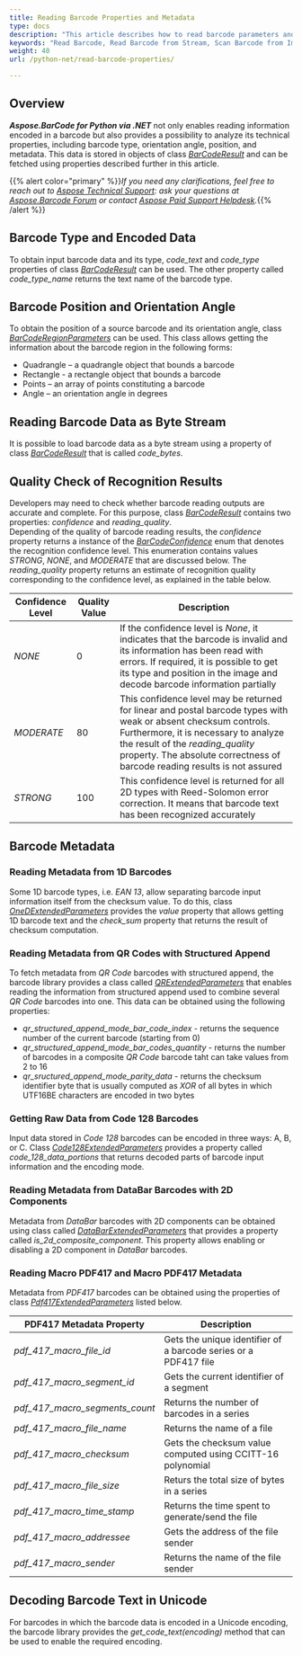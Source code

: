 ```yaml
---
title: Reading Barcode Properties and Metadata
type: docs
description: "This article describes how to read barcode parameters and encoded metadata"
keywords: "Read Barcode, Read Barcode from Stream, Scan Barcode from Image, Many Barcodes in One Image, Read PDF417 Barcode, Read PDF417 Metadata, Read Qr Code, Read QR Code Metadata, QR Code Structured Append, Aspose.BarCode, Read Barcodes in Python"
weight: 40
url: /python-net/read-barcode-properties/

---
```

 
## **Overview**
***Aspose.BarCode for Python via .NET*** not only enables reading information encoded in a barcode but also provides a possibility to analyze its technical properties, including barcode type, orientation angle, position, and metadata. This data is stored in objects of class [*BarCodeResult*](/barcode/python-net/api-reference/aspose.barcode.barcoderecognition/barcoderesult/) and can be fetched using properties described further in this article.  


{{% alert color="primary" %}}*If you need any clarifications, feel free to reach out to [Aspose Technical Support](/barcode/python-net/technical-support/): ask your questions at [Aspose.Barcode Forum](https://forum.aspose.com/c/barcode/13) or contact [Aspose Paid Support Helpdesk](https://helpdesk.aspose.com/).*{{% /alert %}}

## **Barcode Type and Encoded Data**
To obtain input barcode data and its type, *code_text* and *code_type* properties of class [*BarCodeResult*](/barcode/python-net/api-reference/aspose.barcode.barcoderecognition/barcoderesult/) can be used. The other property called *code_type_name* returns the text name of the barcode type.

## **Barcode Position and Orientation Angle**
To obtain the position of a source barcode and its orientation angle, class [*BarCodeRegionParameters*](/barcode/python-net/api-reference/aspose.barcode.barcoderecognition/barcoderegionparameters/) can be used. This class allows getting the information about the barcode region in the following forms:
-	Quadrangle – a quadrangle object that bounds a barcode
-	Rectangle - a rectangle object that bounds a barcode
-	Points – an array of points constituting a barcode
-	Angle – an orientation angle in degrees

## **Reading Barcode Data as Byte Stream**
It is possible to load barcode data as a byte stream using a property of class [*BarCodeResult*](/barcode/python-net/api-reference/aspose.barcode.barcoderecognition/barcoderesult/) that is called *code_bytes*. 
  
## **Quality Check of Recognition Results**
Developers may need to check whether barcode reading outputs are accurate and complete. For this purpose, class [*BarCodeResult*](/barcode/python-net/api-reference/aspose.barcode.barcoderecognition/barcoderesult/) contains two properties: *confidence* and *reading_quality*.  
Depending of the quality of barcode reading results, the *confidence* property returns a instance of the [*BarCodeConfidence*](/barcode/python-net/api-reference/aspose.barcode.barcoderecognition/barcodeconfidence/) enum that denotes the recognition confidence level. This enumeration contains values *STRONG*, *NONE*, and *MODERATE* that are discussed below. The *reading_quality* property returns an estimate of recognition quality corresponding to the confidence level, as explained in the table below.
  
|Confidence Level|Quality Value|Description|
|---|---|---|
|*NONE*|0|If the confidence level is *None*, it indicates that the barcode is invalid and its information has been read with errors. If required, it is possible to get its type and position in the image and decode barcode information partially|
|*MODERATE*|80|This confidence level may be returned for linear and postal barcode types with weak or absent checksum controls. Furthermore, it is necessary to analyze the result of the *reading_quality* property. The absolute correctness of barcode reading results is not assured|
|*STRONG*|100|This confidence level is returned for all 2D types with Reed-Solomon error correction. It means that barcode text has been recognized accurately|
  

## **Barcode Metadata**

### **Reading Metadata from 1D Barcodes**
Some 1D barcode types, i.e. *EAN 13*, allow separating barcode input information itself from the checksum value. To do this, class [*OneDExtendedParameters*](/barcode/python-net/api-reference/aspose.barcode.barcoderecognition/databarextendedparameters/) provides the *value* property that allows getting 1D barcode text and the *check_sum* property that returns the result of checksum computation.

### **Reading Metadata from QR Codes with Structured Append**
To fetch metadata from *QR Code* barcodes with structured append, the barcode library provides a class called [*QRExtendedParameters*](/barcode/python-net/api-reference/aspose.barcode.barcoderecognition/qrextendedparameters/) that enables reading the information from structured append used to combine several *QR Code* barcodes into one. This data can be obtained using the following properties:

- *qr_structured_append_mode_bar_code_index* - returns the sequence number of the current barcode (starting from 0)
- *qr_structured_append_mode_bar_codes_quantity* - returns the number of barcodes in a composite *QR Code* barcode taht can take values from 2 to 16
- *qr_sructured_append_mode_parity_data* - returns the checksum identifier byte that is usually computed as *XOR* of all bytes in which UTF16BE characters are encoded in two bytes  
    
### **Getting Raw Data from Code 128 Barcodes**
Input data stored in *Code 128* barcodes can be encoded in three ways: A, B, or C. Class [*Code128ExtendedParameters*](/barcode/python-net/api-reference/aspose.barcode.barcoderecognition/code128extendedparameters/) provides a property called *code_128_data_portions* that returns decoded parts of barcode input information and the encoding mode.

### **Reading Metadata from DataBar Barcodes with 2D Components**
Metadata from *DataBar* barcodes with 2D components can be obtained using class called [*DataBarExtendedParameters*](/barcode/python-net/api-reference/aspose.barcode.barcoderecognition/) that provides a property called *is_2d_composite_component*. This property allows enabling or disabling a 2D component in *DataBar* barcodes. 

### **Reading Macro PDF417 and Macro PDF417 Metadata**
Metadata from *PDF417* barcodes can be obtained using the properties of class [*Pdf417ExtendedParameters*](/barcode/python-net/api-reference/aspose.barcode.barcoderecognition/pdf417extendedparameters/) listed below.
  
|PDF417 Metadata Property|Description|
|---|---|
|*pdf_417_macro_file_id*|Gets the unique identifier of a barcode series or a PDF417 file|
|*pdf_417_macro_segment_id*|Gets the current identifier of a segment|
|*pdf_417_macro_segments_count*|Returns the number of barcodes in a series|
|*pdf_417_macro_file_name*|Returns the name of a file|
|*pdf_417_macro_checksum*|Gets the checksum value computed using CCITT-16 polynomial|
|*pdf_417_macro_file_size*|Returs the total size of bytes in a series|
|*pdf_417_macro_time_stamp*|Returns the time spent to generate/send the file|
|*pdf_417_macro_addressee*|Gets the address of the file sender|
|*pdf_417_macro_sender*|Returns the name of the file sender|
  
## **Decoding Barcode Text in Unicode**
For barcodes in which the barcode data is encoded in a Unicode encoding, the barcode library provides the *get_code_text(encoding)* method that can be used to enable the required encoding.  